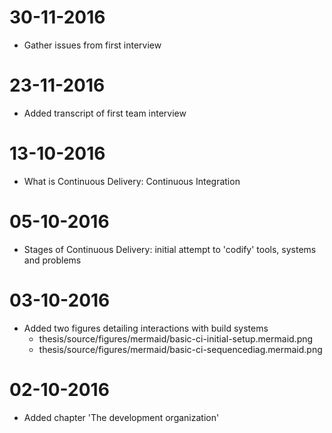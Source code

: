 # 30-11-2016

- Gather issues from first interview

# 23-11-2016

- Added transcript of first team interview

# 13-10-2016

 - What is Continuous Delivery: Continuous Integration

# 05-10-2016

- Stages of Continuous Delivery: initial attempt to 'codify' tools, systems and problems

# 03-10-2016

 - Added two figures detailing interactions with build systems
   - thesis/source/figures/mermaid/basic-ci-initial-setup.mermaid.png
   - thesis/source/figures/mermaid/basic-ci-sequencediag.mermaid.png

# 02-10-2016

 - Added chapter 'The development organization'
